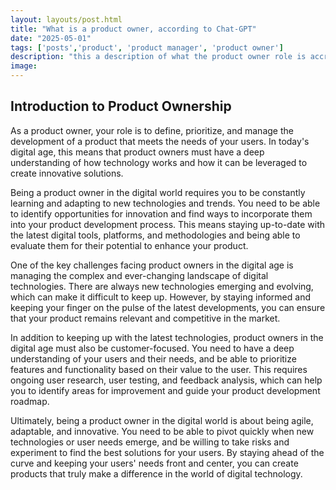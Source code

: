 ```yaml
---
layout: layouts/post.html
title: "What is a product owner, according to Chat-GPT"
date: "2025-05-01"
tags: ['posts','product', 'product manager', 'product owner']
description: "this a description of what the product owner role is accroding to Chat-GPT"
image:  
---
```


## Introduction to Product Ownership 

As a product owner, your role is to define, prioritize, and manage the development of a product that meets the needs of your users. In today's digital age, this means that product owners must have a deep understanding of how technology works and how it can be leveraged to create innovative solutions.

Being a product owner in the digital world requires you to be constantly learning and adapting to new technologies and trends. You need to be able to identify opportunities for innovation and find ways to incorporate them into your product development process. This means staying up-to-date with the latest digital tools, platforms, and methodologies and being able to evaluate them for their potential to enhance your product.

One of the key challenges facing product owners in the digital age is managing the complex and ever-changing landscape of digital technologies. There are always new technologies emerging and evolving, which can make it difficult to keep up. However, by staying informed and keeping your finger on the pulse of the latest developments, you can ensure that your product remains relevant and competitive in the market.

In addition to keeping up with the latest technologies, product owners in the digital age must also be customer-focused. You need to have a deep understanding of your users and their needs, and be able to prioritize features and functionality based on their value to the user. This requires ongoing user research, user testing, and feedback analysis, which can help you to identify areas for improvement and guide your product development roadmap.

Ultimately, being a product owner in the digital world is about being agile, adaptable, and innovative. You need to be able to pivot quickly when new technologies or user needs emerge, and be willing to take risks and experiment to find the best solutions for your users. By staying ahead of the curve and keeping your users' needs front and center, you can create products that truly make a difference in the world of digital technology.